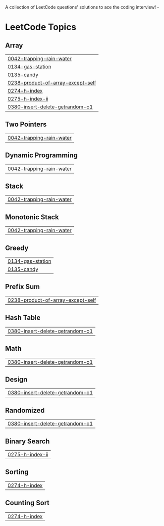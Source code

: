 A collection of LeetCode questions' solutions to ace the coding interview! -

<!---LeetCode Topics Start-->
# LeetCode Topics
## Array
|  |
| ------- |
| [0042-trapping-rain-water](https://github.com/farheenimam/LeetCode-Solutions/tree/master/0042-trapping-rain-water) |
| [0134-gas-station](https://github.com/farheenimam/LeetCode-Solutions/tree/master/0134-gas-station) |
| [0135-candy](https://github.com/farheenimam/LeetCode-Solutions/tree/master/0135-candy) |
| [0238-product-of-array-except-self](https://github.com/farheenimam/LeetCode-Solutions/tree/master/0238-product-of-array-except-self) |
| [0274-h-index](https://github.com/farheenimam/LeetCode-Solutions/tree/master/0274-h-index) |
| [0275-h-index-ii](https://github.com/farheenimam/LeetCode-Solutions/tree/master/0275-h-index-ii) |
| [0380-insert-delete-getrandom-o1](https://github.com/farheenimam/LeetCode-Solutions/tree/master/0380-insert-delete-getrandom-o1) |
## Two Pointers
|  |
| ------- |
| [0042-trapping-rain-water](https://github.com/farheenimam/LeetCode-Solutions/tree/master/0042-trapping-rain-water) |
## Dynamic Programming
|  |
| ------- |
| [0042-trapping-rain-water](https://github.com/farheenimam/LeetCode-Solutions/tree/master/0042-trapping-rain-water) |
## Stack
|  |
| ------- |
| [0042-trapping-rain-water](https://github.com/farheenimam/LeetCode-Solutions/tree/master/0042-trapping-rain-water) |
## Monotonic Stack
|  |
| ------- |
| [0042-trapping-rain-water](https://github.com/farheenimam/LeetCode-Solutions/tree/master/0042-trapping-rain-water) |
## Greedy
|  |
| ------- |
| [0134-gas-station](https://github.com/farheenimam/LeetCode-Solutions/tree/master/0134-gas-station) |
| [0135-candy](https://github.com/farheenimam/LeetCode-Solutions/tree/master/0135-candy) |
## Prefix Sum
|  |
| ------- |
| [0238-product-of-array-except-self](https://github.com/farheenimam/LeetCode-Solutions/tree/master/0238-product-of-array-except-self) |
## Hash Table
|  |
| ------- |
| [0380-insert-delete-getrandom-o1](https://github.com/farheenimam/LeetCode-Solutions/tree/master/0380-insert-delete-getrandom-o1) |
## Math
|  |
| ------- |
| [0380-insert-delete-getrandom-o1](https://github.com/farheenimam/LeetCode-Solutions/tree/master/0380-insert-delete-getrandom-o1) |
## Design
|  |
| ------- |
| [0380-insert-delete-getrandom-o1](https://github.com/farheenimam/LeetCode-Solutions/tree/master/0380-insert-delete-getrandom-o1) |
## Randomized
|  |
| ------- |
| [0380-insert-delete-getrandom-o1](https://github.com/farheenimam/LeetCode-Solutions/tree/master/0380-insert-delete-getrandom-o1) |
## Binary Search
|  |
| ------- |
| [0275-h-index-ii](https://github.com/farheenimam/LeetCode-Solutions/tree/master/0275-h-index-ii) |
## Sorting
|  |
| ------- |
| [0274-h-index](https://github.com/farheenimam/LeetCode-Solutions/tree/master/0274-h-index) |
## Counting Sort
|  |
| ------- |
| [0274-h-index](https://github.com/farheenimam/LeetCode-Solutions/tree/master/0274-h-index) |
<!---LeetCode Topics End-->
